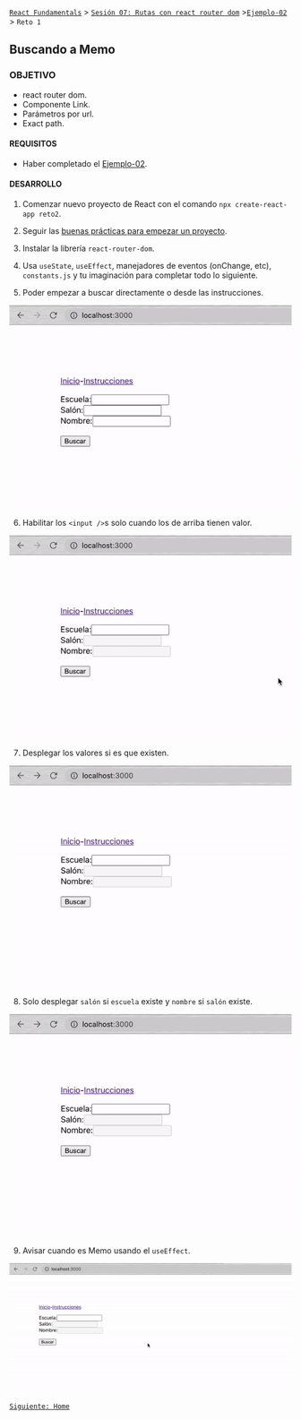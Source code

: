 [`React Fundamentals`](../../README.md) > [`Sesión 07: Rutas con react router dom`](../Readme.md) >[`Ejemplo-02`](../Ejemplo-02) > `Reto 1`

## Buscando a Memo

### OBJETIVO
- react router dom.
- Componente Link.
- Parámetros por url.
- Exact path.

#### REQUISITOS
- Haber completado el [Ejemplo-02](../Ejemplo-02).

#### DESARROLLO

1. Comenzar nuevo proyecto de React con el comando `npx create-react-app reto2`.

2. Seguir las [buenas prácticas para empezar un proyecto](../../BuenasPracticas/EmpezandoProyectos/Readme.md).

3. Instalar la librería `react-router-dom`.

4. Usa `useState`, `useEffect`, manejadores de eventos (onChange, etc), `constants.js` y tu imaginación para completar todo lo siguiente.

5. Poder empezar a buscar directamente o desde las instrucciones.
<img src="./public/1.gif">

6. Habilitar los `<input />`s solo cuando los de arriba tienen valor.
<img src="./public/2.gif">

7. Desplegar los valores si es que existen.
<img src="./public/3.gif">

8. Solo desplegar `salón` si `escuela` existe y `nombre` si `salón` existe.
<img src="./public/4.gif">

9. Avisar cuando es Memo usando el `useEffect`.
<img src="./public/5.gif">

[`Siguiente: Home`](../Readme.md)
